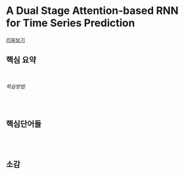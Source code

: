 # A Dual Stage Attention-based RNN for Time Series Prediction
[리뷰보기]()
## 핵심 요약


<br>

_학습방법_  


<br>

<br>

## 핵심단어들


<br>

<br>


## 소감
